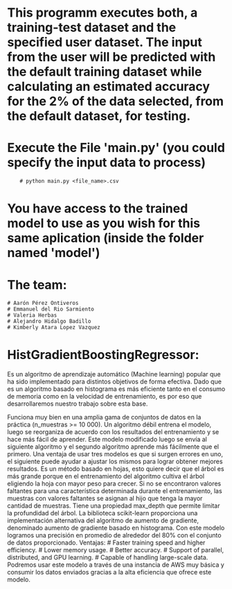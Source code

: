# This programm executes both, a training-test dataset and the specified user dataset. The input from the user will be predicted with the default training dataset while calculating an estimated accuracy for the 2% of the data selected, from the default dataset, for testing.

# Execute the File 'main.py' (you could specify the input data to process) 
        # python main.py <file_name>.csv

# You have access to the trained model to use as you wish for this same aplication (inside the folder named 'model')


# The team:
    # Aarón Pérez Ontiveros
    # Emmanuel del Rio Sarmiento
    # Valeria Herbas
    # Alejandro Hidalgo Badillo
    # Kimberly Atara Lopez Vazquez
    
# HistGradientBoostingRegressor:
Es un algoritmo de aprendizaje automático (Machine learning) popular que ha sido implementado para distintos objetivos de forma efectiva. Dado que es un algoritmo basado en histograma es más eficiente tanto en el consumo de memoria como en la velocidad de entrenamiento, es por eso que desarrollaremos nuestro trabajo sobre esta base.

Funciona muy bien en una amplia gama de conjuntos de datos en la práctica (n_muestras >= 10 000).
Un algoritmo débil entrena el modelo, luego se reorganiza de acuerdo con los resultados del entrenamiento y se hace más fácil de aprender. Este modelo modificado luego se envía al siguiente algoritmo y el segundo algoritmo aprende más fácilmente que el primero. Una ventaja de usar tres modelos es que si surgen errores en uno, el siguiente puede ayudar a ajustar los mismos para lograr obtener mejores resultados.
Es un método basado en hojas, esto quiere decir que el árbol es más grande porque en el entrenamiento del algoritmo cultiva el árbol eligiendo la hoja con mayor peso para crecer. Si no se encontraron valores faltantes para una característica determinada durante el entrenamiento, las muestras con valores faltantes se asignan al hijo que tenga la mayor cantidad de muestras. Tiene una propiedad max_depth que permite limitar la profundidad del árbol.
La biblioteca scikit-learn proporciona una implementación alternativa del algoritmo de aumento de gradiente, denominado aumento de gradiente basado en histograma.
Con este modelo logramos una precisión en promedio de alrededor del 80% con el conjunto de datos proporcionado.
Ventajas:
        # Faster training speed and higher efficiency.
        # Lower memory usage.
        # Better accuracy.
        # Support of parallel, distributed, and GPU learning.
        # Capable of handling large-scale data.
Podremos usar este modelo a través de una instancia de AWS muy básica y consumir los datos enviados gracias a la alta eficiencia que ofrece este modelo.


    
